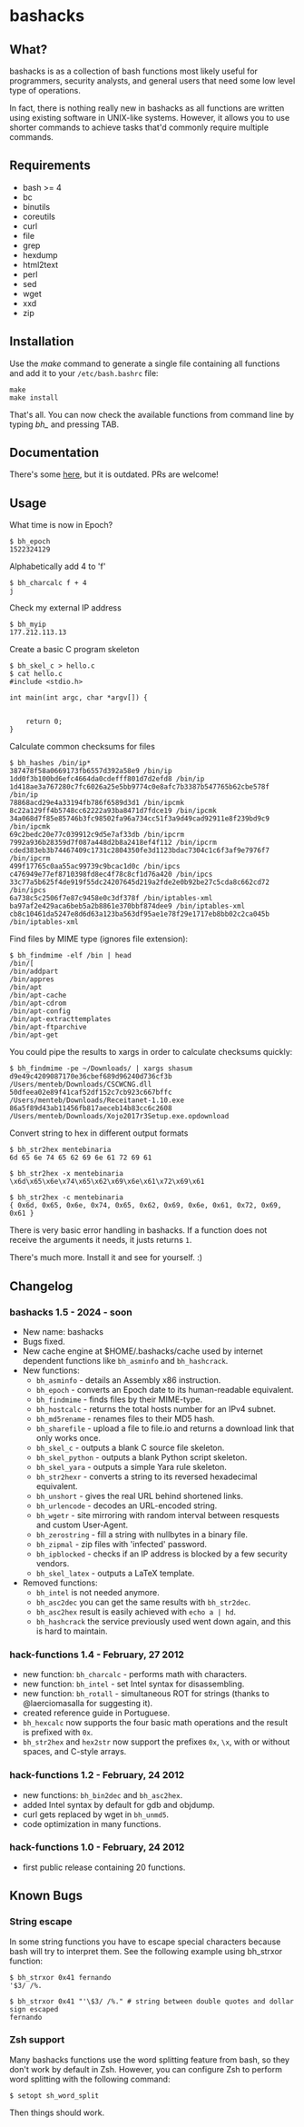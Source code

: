 # bashacks

## What?

bashacks is as a collection of bash functions most likely useful for programmers, security analysts, and general users that need some low level type of operations.

In fact, there is nothing really new in bashacks as all functions are written using existing software in UNIX-like systems. However, it allows you to use shorter commands to achieve tasks that'd commonly require multiple commands.

## Requirements

* bash >= 4
* bc
* binutils
* coreutils
* curl
* file
* grep
* hexdump
* html2text
* perl
* sed
* wget
* xxd
* zip

## Installation

Use the *make* command to generate a single file containing all functions and add it to your ```/etc/bash.bashrc``` file:

    make
    make install

 That's all. You can now check the available functions from command line by typing *bh_* and pressing TAB.

## Documentation

There's some [here](https://bashacks.readthedocs.io/), but it is outdated. PRs are welcome!

## Usage

What time is now in Epoch?

    $ bh_epoch
    1522324129

Alphabetically add 4 to 'f'

    $ bh_charcalc f + 4
    j

Check my external IP address

    $ bh_myip
    177.212.113.13

Create a basic C program skeleton

    $ bh_skel_c > hello.c
    $ cat hello.c
    #include <stdio.h>

    int main(int argc, char *argv[]) {


        return 0;
    }

Calculate common checksums for files

    $ bh_hashes /bin/ip*
    387478f58a0669173fb6557d392a58e9 /bin/ip
    1dd0f3b100bd6efc4664da0cdefff801d7d2efd8 /bin/ip
    1d418ae3a767280c7fc6026a25e5bb9774c0e8afc7b3387b547765b62cbe578f /bin/ip
    78868acd29e4a33194fb786f6589d3d1 /bin/ipcmk
    8c22a129ff4b5748cc62222a93ba8471d7fdce19 /bin/ipcmk
    34a068d7f85e85746b3fc98502fa96a734cc51f3a9d49cad92911e8f239bd9c9 /bin/ipcmk
    69c2bedc20e77c039912c9d5e7af33db /bin/ipcrm
    7992a936b28359d7f087a448d2b8a2418ef4f112 /bin/ipcrm
    cded383eb3b74467409c1731c2804350fe3d1123bdac7304c1c6f3af9e7976f7 /bin/ipcrm
    499f17765c0aa55ac99739c9bcac1d0c /bin/ipcs
    c476949e77ef8710398fd8ec4f78c8cf1d76a420 /bin/ipcs
    33c77a5b625f4de919f55dc24207645d219a2fde2e0b92be27c5cda8c662cd72 /bin/ipcs
    6a738c5c2506f7e87c9458e0c3df378f /bin/iptables-xml
    ba97af2e429aca6beb5a2b8861e370bbf874dee9 /bin/iptables-xml
    cb8c10461da5247e8d6d63a123ba563df95ae1e78f29e1717eb8bb02c2ca045b /bin/iptables-xml

Find files by MIME type (ignores file extension):

    $ bh_findmime -elf /bin | head
    /bin/[
    /bin/addpart
    /bin/appres
    /bin/apt
    /bin/apt-cache
    /bin/apt-cdrom
    /bin/apt-config
    /bin/apt-extracttemplates
    /bin/apt-ftparchive
    /bin/apt-get

You could pipe the results to xargs in order to calculate checksums quickly:

    $ bh_findmime -pe ~/Downloads/ | xargs shasum
    d9e49c4209087170e36cbef689d96240d736cf3b  /Users/menteb/Downloads/CSCWCNG.dll
    50dfeea02e89f41caf52df152c7cb923c667bffc  /Users/menteb/Downloads/Receitanet-1.10.exe
    86a5f89d43ab11456fb817aeceb14b83cc6c2608  /Users/menteb/Downloads/Xojo2017r3Setup.exe.opdownload

Convert string to hex in different output formats

    $ bh_str2hex mentebinaria
    6d 65 6e 74 65 62 69 6e 61 72 69 61

    $ bh_str2hex -x mentebinaria
    \x6d\x65\x6e\x74\x65\x62\x69\x6e\x61\x72\x69\x61

    $ bh_str2hex -c mentebinaria
    { 0x6d, 0x65, 0x6e, 0x74, 0x65, 0x62, 0x69, 0x6e, 0x61, 0x72, 0x69, 0x61 }

There is very basic error handling in bashacks. If a function does not receive the arguments it needs, it justs returns `1`.

There's much more. Install it and see for yourself. :)

## Changelog

### bashacks 1.5 - 2024 - soon

* New name: bashacks
* Bugs fixed.
* New cache engine at $HOME/.bashacks/cache used by internet dependent functions like `bh_asminfo` and `bh_hashcrack`.
* New functions:
    * `bh_asminfo` - details an Assembly x86 instruction.
    * `bh_epoch` - converts an Epoch date to its human-readable equivalent.
    * `bh_findmime` - finds files by their MIME-type.
    * `bh_hostcalc` - returns the total hosts number for an IPv4 subnet.
    * `bh_md5rename` - renames files to their MD5 hash.
    * `bh_sharefile` - upload a file to file.io and returns a download link that only works once.
    * `bh_skel_c` - outputs a blank C source file skeleton.
    * `bh_skel_python` - outputs a blank Python script skeleton.
    * `bh_skel_yara` - outputs a simple Yara rule skeleton.
    * `bh_str2hexr` - converts a string to its reversed hexadecimal equivalent.
    * `bh_unshort` - gives the real URL behind shortened links.
    * `bh_urlencode` - decodes an URL-encoded string.
    * `bh_wgetr` -  site mirroring with random interval between resquests and custom User-Agent.
    * `bh_zerostring` - fill a string with nullbytes in a binary file.
    * `bh_zipmal` - zip files with 'infected' password.
    * `bh_ipblocked` - checks if an IP address is blocked by a few security vendors.
    * `bh_skel_latex` - outputs a LaTeX template.
* Removed functions:
    * `bh_intel` is not needed anymore.
    * `bh_asc2dec` you can get the same results with `bh_str2dec`.
    * `bh_asc2hex` result is easily achieved with `echo a | hd`.
    * `bh_hashcrack` the service previously used went down again, and this is hard to maintain.

### hack-functions 1.4 - February, 27 2012

* new function: `bh_charcalc` - performs math with characters.
* new function: `bh_intel` - set Intel syntax for disassembling.
* new function: `bh_rotall` - simultaneous ROT for strings (thanks to @laerciomasalla for suggesting it).
* created reference guide in Portuguese.
* `bh_hexcalc` now supports the four basic math operations and the result is prefixed with `0x`.
* `bh_str2hex` and `hex2str` now support the prefixes `0x`, `\x`, with or without spaces, and C-style arrays.

### hack-functions 1.2 - February, 24 2012

* new functions: `bh_bin2dec` and `bh_asc2hex`.
* added Intel syntax by default for gdb and objdump.
* curl gets replaced by wget in `bh_unmd5`.
* code optimization in many functions.

### hack-functions 1.0 - February, 24 2012

* first public release containing 20 functions.

## Known Bugs

### String escape

In some string functions you have to escape special characters because bash will try to
interpret them. See the following example using bh_strxor function:

    $ bh_strxor 0x41 fernando
    '$3/ /%.

    $ bh_strxor 0x41 "'\$3/ /%." # string between double quotes and dollar sign escaped
    fernando
    
### Zsh support

Many bashacks functions use the word splitting feature from bash, so they don't work by default in Zsh. However, you can configure Zsh to perform word splitting with the following command:

    $ setopt sh_word_split

Then things should work.
